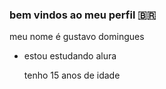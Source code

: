 ### bem vindos ao meu perfil 🇧🇷

meu nome é gustavo domingues

- estou estudando alura

  tenho 15 anos de idade
  
